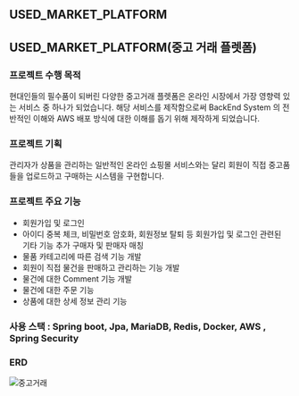 ## USED_MARKET_PLATFORM


## USED_MARKET_PLATFORM(중고 거래 플렛폼)

### 프로젝트 수행 목적

현대인들의 필수품이 되버린 다양한 중고거래 플렛폼은
온라인 시장에서 가장 영향력 있는 서비스 중 하나가 되었습니다.
해당 서비스를 제작함으로써 BackEnd System 의 전반적인 이해와
AWS 배포 방식에 대한 이해를 돕기 위해 제작하게 되었습니다. 

### 프로젝트 기획

관리자가 상품을 관리하는 일반적인 온라인 쇼핑몰 서비스와는 달리
회원이 직접 중고품들을 업로드하고 구매하는 시스템을 구현합니다.

### 프로젝트 주요 기능

- 회원가입 및 로그인
- 아이디 중복 체크, 비밀번호 암호화, 회원정보 탈퇴 등 회원가입 및 로그인 관련된 기타 기능 추가
  구매자 및 판매자 매칭
- 물품 카테고리에 따른 검색 기능 개발
- 회원이 직접 물건을 판매하고 관리하는 기능 개발
- 물건에 대한 Comment 기능 개발
- 물건에 대한 주문 기능
- 상품에 대한 상세 정보 관리 기능

### 사용 스택 : Spring boot, Jpa, MariaDB, Redis, Docker, AWS , Spring Security

### ERD

![중고거래](https://user-images.githubusercontent.com/96874318/209803782-059ca295-14cc-4f10-a17d-a3fb7e3e6fca.png)



